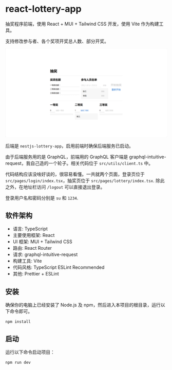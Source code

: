 # react-lottery-app

抽奖程序前端，使用 React + MUI + Tailwind CSS 开发，使用 Vite 作为构建工具。

支持修改参与者、各个奖项开奖总人数、部分开奖。

![截图](./screenshot.png)

后端是 `nestjs-lottery-app`，启用前端时确保后端服务已启动。

由于后端服务用的是 GraphQL，前端用的 GraphQL 客户端是 graphql-intuitive-request，我自己造的一个轮子。相关代码位于 `src/utils/client.ts` 中。

代码结构应该没啥好谈的，很容易看懂。一共就两个页面，登录页位于 `src/pages/login/index.tsx`，抽奖页位于 `src/pages/lottery/index.tsx`. 除此之外，在地址栏访问 `/logout` 可以直接退出登录。

登录用户名和密码分别是 `su` 和 `1234`.

## 软件架构

- 语言: TypeScript
- 主要使用框架: React
- UI 框架: MUI + Tailwind CSS
- 路由: React Router
- 请求: graphql-intuitive-request
- 构建工具: Vite
- 代码风格: TypeScript ESLint Recommended
- 其他: Prettier + ESLint

## 安装

确保你的电脑上已经安装了 Node.js 及 npm，然后进入本项目的根目录，运行以下命令即可。

```shell
npm install
```

## 启动

运行以下命令启动项目：

```shell
npm run dev
```
